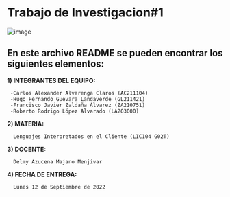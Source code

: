 # Trabajo de Investigacion#1
![image](https://user-images.githubusercontent.com/79995182/188522186-37932faa-4194-4c29-b288-f1530fa68e41.png)


 ## En este archivo README se pueden encontrar los siguientes elementos:
 
 **1) INTEGRANTES DEL EQUIPO:**

     -Carlos Alexander Alvarenga Claros (AC211104)
     -Hugo Fernando Guevara Landaverde (GL211421)
     -Francisco Javier Zaldaña Álvarez (ZA210751)
     -Roberto Rodrigo López Alvarado (LA203000)
     
 **2) MATERIA:**
      
      Lenguajes Interpretados en el Cliente (LIC104 G02T)
      
 **3) DOCENTE:**
      
      Delmy Azucena Majano Menjivar

 **4) FECHA DE ENTREGA:**
 
      Lunes 12 de Septiembre de 2022
